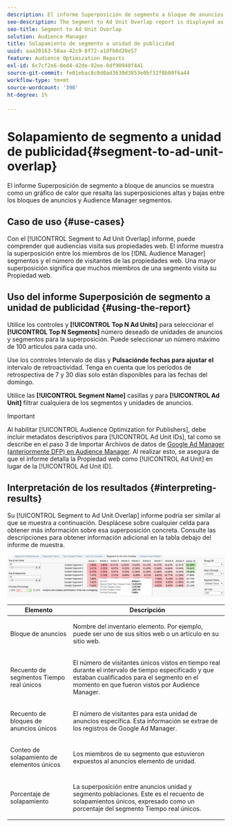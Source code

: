 ```yaml
---
description: El informe Superposición de segmento a bloque de anuncios se muestra como un gráfico de calor que resalta las superposiciones altas y bajas entre los bloques de anuncios y Audience Manager segmentos.
seo-description: The Segment to Ad Unit Overlap report is displayed as a heat chart that highlights high and low overlaps between your Ad Units and Audience Manager segments.
seo-title: Segment to Ad Unit Overlap
solution: Audience Manager
title: Solapamiento de segmento a unidad de publicidad
uuid: aaa20163-58aa-42c9-8f72-a1dfb0d20e57
feature: Audience Optimization Reports
exl-id: 6c7cf2e6-8ed4-42de-92ee-0df90940f441
source-git-commit: fe01ebac8c0d0ad3630d3853e0bf32f0b00f6a44
workflow-type: tm+mt
source-wordcount: '390'
ht-degree: 1%

---
```


# Solapamiento de segmento a unidad de publicidad{#segment-to-ad-unit-overlap}

El informe Superposición de segmento a bloque de anuncios se muestra como un gráfico de calor que resalta las superposiciones altas y bajas entre los bloques de anuncios y Audience Manager segmentos.

## Caso de uso {#use-cases}

Con el [!UICONTROL Segment to Ad Unit Overlap] informe, puede comprender qué audiencias visita sus propiedades web. El informe muestra la superposición entre los miembros de los [!DNL Audience Manager] segmentos y el número de visitantes de las propiedades web. Una mayor superposición significa que muchos miembros de una segmento visita su Propiedad web.

## Uso del informe Superposición de segmento a unidad de publicidad {#using-the-report}

Utilice los controles y **[!UICONTROL Top N Ad Units]** para seleccionar el **[!UICONTROL Top N Segments]** número deseado de unidades de anuncios y segmentos para la superposición. Puede seleccionar un número máximo de 100 artículos para cada uno.

Use los controles Intervalo de días y **Pulsación**&#x200B;**de fechas para ajustar el** intervalo de retroactividad. Tenga en cuenta que los períodos de retrospectiva de 7 y 30 días solo están disponibles para las fechas del domingo.

Utilice las **[!UICONTROL Segment Name]** casillas y para **[!UICONTROL Ad Unit]** filtrar cualquiera de los segmentos y unidades de anuncios.

>[!IMPORTANT]
>
>Al habilitar [!UICONTROL Audience Optimization for Publishers], debe incluir metadatos descriptivos para [!UICONTROL Ad Unit IDs], tal como se describe en el paso 3 de Importar Archivos de datos de [Google Ad Manager (anteriormente DFP) en Audience Manager](../../../reporting/audience-optimization-reports/aor-publishers/import-dfp.md). Al realizar esto, se asegura de que el informe detalla la Propiedad web como [!UICONTROL Ad Unit] en lugar de la [!UICONTROL Ad Unit ID].

## Interpretación de los resultados {#interpreting-results}

Su [!UICONTROL Segment to Ad Unit Overlap] informe podría ser similar al que se muestra a continuación. Desplácese sobre cualquier celda para obtener más información sobre esa superposición concreta. Consulte las descripciones para obtener información adicional en la tabla debajo del informe de muestra.

![](assets/publisher_segment_ad_unit_overlap.png)

<table id="table_22340F45B1B94D3796174CB30A60E212"> 
 <thead> 
  <tr> 
   <th colname="col1" class="entry"> Elemento </th> 
   <th colname="col2" class="entry"> Descripción </th> 
  </tr>
 </thead>
 <tbody> 
  <tr> 
   <td colname="col1"> <p><span class="wintitle"> Bloque de anuncios </span> </p> </td> 
   <td colname="col2"> <p>Nombre del inventario elemento. Por ejemplo, puede ser uno de sus sitios web o un artículo en su sitio web. </p> </td> 
  </tr> 
  <tr> 
   <td colname="col1"> <p><span class="wintitle"> Recuento de segmentos Tiempo real únicos</span> </p> </td> 
   <td colname="col2"> <p>El número de visitantes únicos vistos en tiempo real durante el intervalo de tiempo especificado y que estaban cualificados para el segmento en el momento en que fueron vistos por <span class="keyword"> Audience Manager</span>. </p> </td> 
  </tr> 
  <tr> 
   <td colname="col1"> <p><span class="wintitle"> Recuento de bloques de anuncios únicos</span> </p> </td> 
   <td colname="col2"> <p>El número de visitantes para esta unidad de anuncios específica. Esta información se extrae de los registros de Google Ad Manager. </p> </td> 
  </tr> 
  <tr> 
   <td colname="col1"> <p><span class="wintitle"> Conteo de solapamiento de elementos únicos</span> </p> </td> 
   <td colname="col2"> <p>Los miembros de su segmento que estuvieron expuestos al anuncios elemento de unidad. </p> </td> 
  </tr> 
  <tr> 
   <td colname="col1"> <p><span class="wintitle"> Porcentaje de solapamiento</span> </p> </td> 
   <td colname="col2"> <p>La superposición entre anuncios unidad y segmento poblaciones. Este es el <span class="wintitle"> recuento</span> de solapamientos únicos, expresado como un porcentaje del <span class="wintitle"> segmento Tiempo real únicos</span>. </p> </td> 
  </tr> 
 </tbody> 
</table>
